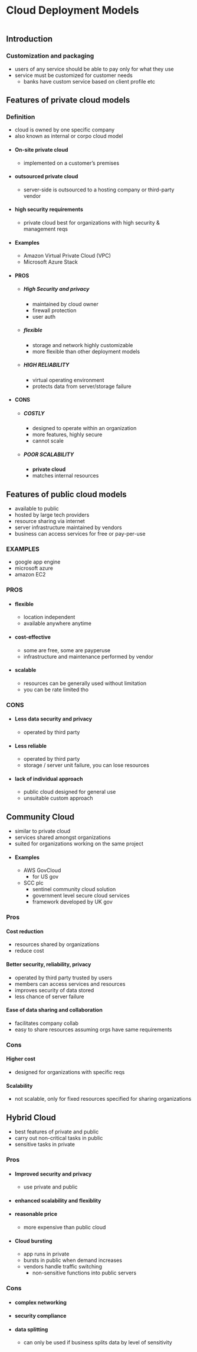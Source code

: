 # Cloud Deployment Models
```toc
```

## Introduction
### Customization and packaging
- users of any service should be able to pay only for what they use
- service must be customized for customer needs
	- banks have custom service based on client profile etc

## Features of private cloud models
### Definition
- cloud is owned by one specific company
- also known as internal or corpo cloud model
- #### On-site private cloud
	- implemented on a customer’s premises
- #### outsourced private cloud
	- server-side is outsourced to a hosting company or third-party vendor
- #### high security requirements
	- private cloud best for organizations with high security & management reqs
- #### Examples
	- Amazon Virtual Private Cloud (VPC)
	- Microsoft Azure Stack
- #### PROS
	- ##### High Security and privacy
		- maintained by cloud owner
		- firewall protection
		- user auth
	- ##### flexible
		- storage and network highly customizable
		- more flexible than other deployment models
	- ##### HIGH RELIABILITY
		- virtual operating environment
		- protects data from server/storage failure
- #### CONS
	- ##### COSTLY
		- designed to operate within an organization
		- more features, highly secure
		- cannot scale
	- ##### POOR SCALABILITY
		- **private cloud**
		- matches internal resources

## Features of public cloud models
- available to public 
- hosted by large tech providers
- resource sharing via internet
- server infrastructure maintained by vendors
- business can access services for free or pay-per-use
### EXAMPLES
-  google app engine
- microsoft azure
- amazon EC2
 
### PROS
- #### flexible
	- location independent
	- available anywhere anytime
- #### cost-effective
	- some are free, some are payperuse
	- infrastructure and maintenance performed by vendor
- #### scalable
	- resources can be generally used without limitation
	- you can be rate limited tho
### CONS
- #### Less data security and privacy
	- operated by third party
- #### Less reliable
	- operated by third party
	- storage / server unit failure, you can lose resources
- #### lack of individual approach
	- public cloud designed for general use
	- unsuitable custom approach 

## Community Cloud
- similar to private cloud
- services shared amongst organizations
- suited for organizations working on the same project
- #### Examples
	- AWS GovCloud
		- for US gov
	- SCC plc
		- sentinel community cloud solution
		- government level secure cloud services
		- framework developed by UK gov
### Pros
#### Cost reduction
- resources shared by organizations
- reduce cost
#### Better security, reliability, privacy
- operated by third party trusted by users
- members can access services and resources
- improves security of data stored
- less chance of server failure
#### Ease of data sharing and collaboration
- facilitates company collab
- easy to share resources assuming orgs have same requirements
### Cons
#### Higher cost
- designed for organizations with specific reqs
#### Scalability
- not scalable, only for fixed resources specified for sharing organizations
## Hybrid Cloud
- best features of private and public
- carry out non-critical tasks in public
- sensitive tasks in private
### Pros
- #### Improved security and privacy
	- use private and public
- #### enhanced scalability and flexiblity
- #### reasonable price
	- more expensive than public cloud
- #### Cloud bursting
	- app runs in private
	- bursts in public when demand increases
	- vendors handle traffic switching
		- non-sensitive functions into public servers
### Cons
- #### complex networking
- #### security compliance
- #### data splitting
	- can only be used if business splits data by level of sensitivity
